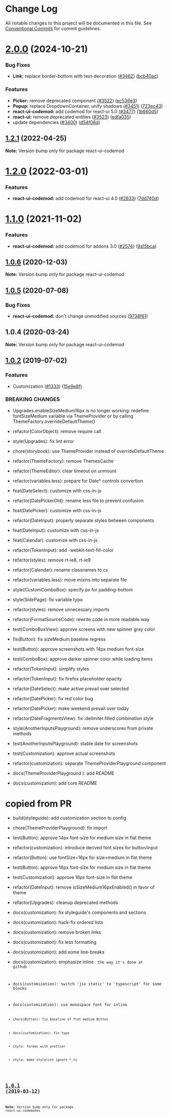 # Change Log

All notable changes to this project will be documented in this file.
See [Conventional Commits](https://conventionalcommits.org) for commit guidelines.

# [2.0.0](https://github.com/skbkontur/retail-ui/compare/react-ui-codemod@1.2.1...react-ui-codemod@2.0.0) (2024-10-21)


### Bug Fixes

* **Link:** replace border-bottom with text-decoration ([#3462](https://github.com/skbkontur/retail-ui/issues/3462)) ([bcb40ac](https://github.com/skbkontur/retail-ui/commit/bcb40ac1b41d0d16176a125339502d5721a2bf33))


### Features

* **Picker:** remove deprecated component ([#3522](https://github.com/skbkontur/retail-ui/issues/3522)) ([ec536e3](https://github.com/skbkontur/retail-ui/commit/ec536e37c94bd9b0e045081264627871f478e479))
* **Popup:** replace DropdownContainer, unify shadows  ([#3451](https://github.com/skbkontur/retail-ui/issues/3451)) ([723ec43](https://github.com/skbkontur/retail-ui/commit/723ec43470bec9f0dd89b5f899ffffb90004a538))
* **react-ui-codemod:** add codemod for react-ui 5.0 ([#3477](https://github.com/skbkontur/retail-ui/issues/3477)) ([1b660d5](https://github.com/skbkontur/retail-ui/commit/1b660d5b59392254e93b2c5abe4a4c8bc04c7a8d))
* **react-ui:** remove deprecated entities ([#3523](https://github.com/skbkontur/retail-ui/issues/3523)) ([edfa035](https://github.com/skbkontur/retail-ui/commit/edfa03543e630f9090639bcb46dd18ed9edd16f2))
* update dependencies ([#3400](https://github.com/skbkontur/retail-ui/issues/3400)) ([d54f08d](https://github.com/skbkontur/retail-ui/commit/d54f08db9b10e2b10cb2d40c695a79f4e93271f5))





## [1.2.1](https://github.com/skbkontur/retail-ui/compare/react-ui-codemod@1.2.0...react-ui-codemod@1.2.1) (2022-04-25)

**Note:** Version bump only for package react-ui-codemod





# [1.2.0](https://github.com/skbkontur/retail-ui/compare/react-ui-codemod@1.1.0...react-ui-codemod@1.2.0) (2022-03-01)


### Features

* **react-ui-codemod:** add codemod for react-ui 4.0 ([#2633](https://github.com/skbkontur/retail-ui/issues/2633)) ([7dd740d](https://github.com/skbkontur/retail-ui/commit/7dd740d7a358548e8501e9e771d45365f5595ea6))





# [1.1.0](https://github.com/skbkontur/retail-ui/compare/react-ui-codemod@1.0.6...react-ui-codemod@1.1.0) (2021-11-02)


### Features

* **react-ui-codemod:** add codemod for addons 3.0 ([#2574](https://github.com/skbkontur/retail-ui/issues/2574)) ([9a15bca](https://github.com/skbkontur/retail-ui/commit/9a15bca6677b130e739cf559d9b2ee3d5835f36c))





## [1.0.6](https://github.com/skbkontur/retail-ui/compare/react-ui-codemod@1.0.5...react-ui-codemod@1.0.6) (2020-12-03)

**Note:** Version bump only for package react-ui-codemod





## [1.0.5](https://github.com/skbkontur/retail-ui/compare/react-ui-codemod@1.0.4...react-ui-codemod@1.0.5) (2020-07-08)


### Bug Fixes

* **react-ui-codemod:** don't change unmodified sources ([9738f61](https://github.com/skbkontur/retail-ui/commit/9738f617be4724120882e67a447aa95e3f7da46c))





## 1.0.4 (2020-03-24)

**Note:** Version bump only for package react-ui-codemod





## [1.0.2](https://github.com/skbkontur/retail-ui/compare/react-ui-codemodes@1.0.1...react-ui-codemodes@1.0.2) (2019-07-02)


### Features

* Customization ([#1333](https://github.com/skbkontur/retail-ui/issues/1333)) ([15e9e8f](https://github.com/skbkontur/retail-ui/commit/15e9e8f))


### BREAKING CHANGES

* Upgrades.enableSizeMedium16px is no longer working: redefine fontSizeMedium
variable via ThemeProvider or by calling ThemeFactory.overrideDefaultTheme()

* refactor(ColorObject): remove require call

* style(Upgrades): fix lint error

* chore(storybook): use ThemeProvider instead of overrideDefaultTheme

* refactor(ThemeFactory): remove ThemesCache

* refactor(ThemeEditor): clear timeout on unmount

* refactor(variables.less): prepare for Date* controls convertion

* feat(DateSelect): customize with css-in-js

* refactor(DatePickerOld): rename less file to prevent confusion

* feat(DatePicker): customize with css-in-js

* refactor(DateInput): properly separate styles between components

* feat(DateInput): customize with css-in-js

* feat(Calendar): customize with css-in-js

* refactor(TokenInput): add -webkit-text-fill-color

* refactor(styles): remove rt-ie8, rt-ie9

* refactor(Calendar): rename classnames to cx

* refactor(variables.less): move mixins into separate file

* style(CustomComboBox): specify px for padding-bottom

* style(SidePage): fix variable typo

* refactor(styles): remove unnecessary imports

* refactor(FormatSourceCode): rewrite code in more readable way

* test(ComboBoxView): approve screens with new spinner gray color

* fix(Button): fix sizeMedium baseline regress

* test(Button): approve screenshots with 14px medium font-size

* test(ComboBox): approve darker spinner color while loading items

* refactor(TokenInput): simplify styles

* refactor(TokenInput): fix firefox placeholder opacity

* refactor(DateSelect): make active prevail over selected

* refactor(DatePicker): fix red color bug

* refactor(DatePicker): make weekend prevail over today

* refactor(DateFragmentsView): fix .delimiter.filled combination style

* style(AnotherInputsPlayground): remove underscores from private methods

* test(AnotherInputsPlayground): stable date for screenshots

* test(Customization): approve actual screenshots

* refactor(customization): separate ThemeProviderPlayground component

* docs(ThemeProviderPlayground ): add README

* docs(customization): add core README

# copied from PR

* build(styleguide): add customization section to config

* chore(ThemeProviderPlayground): fix import

* test(Button): approve 14px font-size for medium size in flat theme

* refactor(customization): introduce derived font sizes for button/input

* refactor(Button): use fontSize=16px for size=medium in flat theme

* test(Button): approve 16px font-size for medium size in flat theme

* test(Customization): approve 16px font-size in flat theme

* refactor(DateInput): remove isSizeMedium16pxEnabled() in favor of theme

* refactor(Upgrades): cleanup deprecated methods

* docs(customization): fix styleguide's components and sections

* docs(customization): hack-fix ordered lists

* docs(customization): remove broken links

* docs(customization): fix less formatting

* docs(customization): add some line-breaks

* docs(customization): emphasize inline <code> the way it's done at github

* docs(customization): switch 'jsx static' to 'typescript' for some blocks

* docs(customization): use monospace font for inline <code>

* chore(Button): fix baseline of flat medium Button

* docs(customization): fix typo

* style: format with prettier

* style: make stylelint ignore *.ts





## [1.0.1](https://github.com/skbkontur/retail-ui/compare/react-ui-codemodes@1.0.0...react-ui-codemodes@1.0.1) (2019-03-12)

**Note:** Version bump only for package react-ui-codemodes
